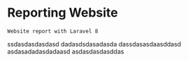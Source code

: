 # Reporting Website
```
Website report with Laravel 8
```
ssdasdasdasdasd
dadasdsdasadasda
dassdasasdaasddasd
asdasadadasdadaasd
asdasdasdasddas
